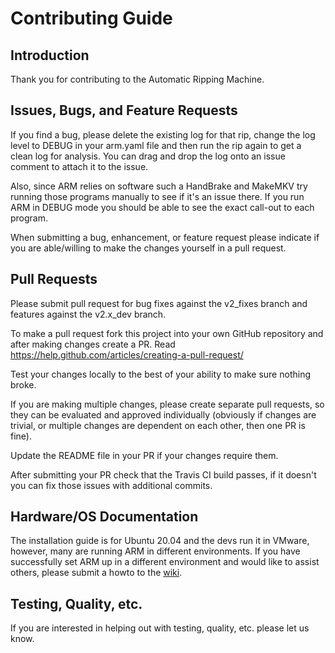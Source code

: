 # Contributing Guide
## Introduction
Thank you for contributing to the Automatic Ripping Machine.

## Issues, Bugs, and Feature Requests
If you find a bug, please delete the existing log for that rip, change the log level to DEBUG in your arm.yaml file and then run the rip again to get a clean log for analysis.  You can drag and drop the log onto an issue comment to attach it to the issue.

Also, since ARM relies on software such a HandBrake and MakeMKV try running those programs manually to see if it's an issue there.  If you run ARM in DEBUG mode you should
be able to see the exact call-out to each program.

When submitting a bug, enhancement, or feature request please indicate if you are able/willing to make the changes yourself in a pull request.

## Pull Requests
Please submit pull request for bug fixes against the v2_fixes branch and features against the v2.x_dev branch.

To make a pull request fork this project into your own GitHub repository and after making changes create a PR.  Read https://help.github.com/articles/creating-a-pull-request/

Test your changes locally to the best of your ability to make sure nothing broke.

If you are making multiple changes, please create separate pull requests, so they can be evaluated and approved individually (obviously if changes are trivial, or multiple changes are dependent on each other, then one PR is fine).

Update the README file in your PR if your changes require them.

After submitting your PR check that the Travis CI build passes, if it doesn't you can fix those issues with additional commits.

## Hardware/OS Documentation
The installation guide is for Ubuntu 20.04 and the devs run it in VMware, however, many are running ARM in different environments.  If you have successfully set ARM up in a different environment and would like to assist others, please submit a howto to the [wiki](https://github.com/automatic-ripping-machine/automatic-ripping-machine/wiki).

## Testing, Quality, etc.
If you are interested in helping out with testing, quality, etc. please let us know.
